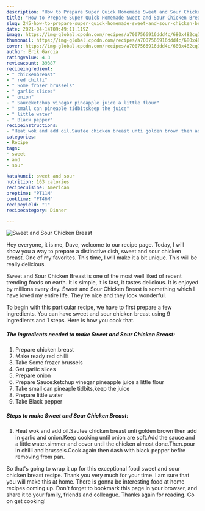 ```yaml
---
description: "How to Prepare Super Quick Homemade Sweet and Sour Chicken Breast"
title: "How to Prepare Super Quick Homemade Sweet and Sour Chicken Breast"
slug: 245-how-to-prepare-super-quick-homemade-sweet-and-sour-chicken-breast
date: 2021-04-14T09:49:11.119Z
image: https://img-global.cpcdn.com/recipes/a7007566916ddd4c/680x482cq70/sweet-and-sour-chicken-breast-recipe-main-photo.jpg
thumbnail: https://img-global.cpcdn.com/recipes/a7007566916ddd4c/680x482cq70/sweet-and-sour-chicken-breast-recipe-main-photo.jpg
cover: https://img-global.cpcdn.com/recipes/a7007566916ddd4c/680x482cq70/sweet-and-sour-chicken-breast-recipe-main-photo.jpg
author: Erik Garcia
ratingvalue: 4.3
reviewcount: 39387
recipeingredient:
- " chickenbreast"
- " red chilli"
- " Some frozer brussels"
- " garlic slices"
- " onion"
- " Sauceketchup vinegar pineapple juice a little flour"
- " small can pineaple tidbitskeep the juice"
- " little water"
- " Black pepper"
recipeinstructions:
- "Heat wok and add oil.Sautee chicken breast unti golden brown then add in garlic and onion.Keep cooking until onion are soft.Add the sauce and a little water.simmer and cover until the chicken almost done.Then.pour in chilli and brussels.Cook again then dash with black pepper befire removing from pan."
categories:
- Recipe
tags:
- sweet
- and
- sour

katakunci: sweet and sour 
nutrition: 163 calories
recipecuisine: American
preptime: "PT11M"
cooktime: "PT46M"
recipeyield: "1"
recipecategory: Dinner

---
```



![Sweet and Sour Chicken Breast](https://img-global.cpcdn.com/recipes/a7007566916ddd4c/680x482cq70/sweet-and-sour-chicken-breast-recipe-main-photo.jpg)

Hey everyone, it is me, Dave, welcome to our recipe page. Today, I will show you a way to prepare a distinctive dish, sweet and sour chicken breast. One of my favorites. This time, I will make it a bit unique. This will be really delicious.

Sweet and Sour Chicken Breast is one of the most well liked of recent trending foods on earth. It is simple, it is fast, it tastes delicious. It is enjoyed by millions every day. Sweet and Sour Chicken Breast is something which I have loved my entire life. They're nice and they look wonderful.




To begin with this particular recipe, we have to first prepare a few ingredients. You can have sweet and sour chicken breast using 9 ingredients and 1 steps. Here is how you cook that.

<!--inarticleads1-->

##### The ingredients needed to make Sweet and Sour Chicken Breast:

1. Prepare  chicken.breast
1. Make ready  red chilli
1. Take  Some frozer brussels
1. Get  garlic slices
1. Prepare  onion
1. Prepare  Sauce:ketchup vinegar pineapple juice a little flour
1. Take  small can pineaple tidbits,keep the juice
1. Prepare  little water
1. Take  Black pepper




<!--inarticleads2-->

##### Steps to make Sweet and Sour Chicken Breast:

1. Heat wok and add oil.Sautee chicken breast unti golden brown then add in garlic and onion.Keep cooking until onion are soft.Add the sauce and a little water.simmer and cover until the chicken almost done.Then.pour in chilli and brussels.Cook again then dash with black pepper befire removing from pan.




So that's going to wrap it up for this exceptional food sweet and sour chicken breast recipe. Thank you very much for your time. I am sure that you will make this at home. There is gonna be interesting food at home recipes coming up. Don't forget to bookmark this page in your browser, and share it to your family, friends and colleague. Thanks again for reading. Go on get cooking!
